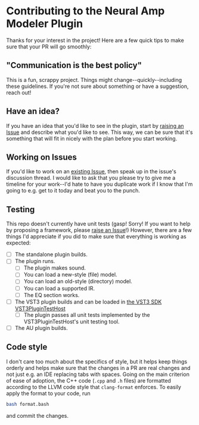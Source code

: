# Contributing to the Neural Amp Modeler Plugin
Thanks for your interest in the project! Here are a few quick tips to make sure that your PR will go smoothly:

## "Communication is the best policy"
This is a fun, scrappy project.
Things might change--quickly--including these guidelines.
If you're not sure about something or have a suggestion, reach out!

## Have an idea?
If you have an idea that you'd like to see in the plugin, start by [raising an Issue](https://github.com/sdatkinson/NeuralAmpModelerPlugin/issues/new?assignees=&labels=enhancement&template=feature_request.md&title=%5BFEATURE%5D) and describe what you'd like to see.
This way, we can be sure that it's something that will fit in nicely with the plan before you start working.

## Working on Issues
If you'd like to work on an [existing Issue](https://github.com/sdatkinson/NeuralAmpModelerPlugin/issues), then speak up in the issue's discussion thread.
I would like to ask that you please try to give me a timeline for your work--I'd hate to have you duplicate work if I know that I'm going to e.g. get to it today and beat you to the punch.

## Testing
This repo doesn't currently have unit tests (gasp! Sorry! If you want to help by proposing a framework, please [raise an Issue](https://github.com/sdatkinson/NeuralAmpModelerPlugin/issues/new?assignees=&labels=enhancement&template=feature_request.md&title=%5BFEATURE%5D)!)
However, there are a few things I'd appreciate if you did to make sure that everything is working as expected:
- [ ] The standalone plugin builds.
- [ ] The plugin runs.
    - [ ] The plugin makes sound.
    - [ ] You can load a new-style (file) model.
    - [ ] You can load an old-style (directory) model.
    - [ ] You can load a supported IR.
    - [ ] The EQ section works.
- [ ] The VST3 plugin builds and can be loaded in [the VST3 SDK VST3PluginTestHost](https://steinbergmedia.github.io/vst3_dev_portal/pages/What+is+the+VST+3+SDK/Plug-in+Test+Host.html)
    - [ ] The plugin passes all unit tests implemented by the VST3PluginTestHost's unit testing tool.
- [ ] The AU plugin builds.

## Code style
I don't care too much about the specifics of style, but it helps keep things orderly and helps make sure that the changes in a PR are real changes and not just e.g. an IDE replacing tabs with spaces.
Going on the main criterion of ease of adoption, the C++ code (`.cpp` and `.h` files) are formatted according to the LLVM code style that `clang-format` enforces.
To easily apply the format to your code, run

```bash
bash format.bash
```

and commit the changes.
